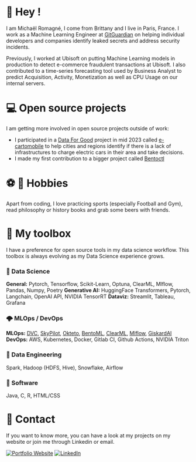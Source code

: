 # 👋 Hey !

I am Michaël Romagné, I come from Brittany and I live in Paris, France. I work as a Machine Learning Engineer at [GitGuardian](https://www.gitguardian.com/) on helping individual developers and companies identify leaked secrets and address security incidents.

Previously, I worked at Ubisoft on putting Machine Learning models in production to detect e-commerce fraudulent transactions at Ubisoft. I also contributed to a time-series forecasting tool used by Business Analyst to predict Acquisition, Activity, Monetization as well as CPU Usage on our internal servers.


# 💻 Open source projects

I am getting more involved in open source projects outside of work:

- I participated in a [Data For Good](https://dataforgood.fr/) project in mid 2023 called [e-cartomobile](https://github.com/dataforgoodfr/batch11_e_cartomobile) to help cities and regions identify if there is a lack of infrastructures to charge electric cars in their area and take decisions.
- I made my first contribution to a bigger project called [Bentoctl](https://github.com/bentoml/bentoctl/pull/214)


# ⚽ 🍻 Hobbies

Apart from coding, I love practicing sports (especially Football and Gym), read philosophy or history books and grab some beers with friends.


# 🧰 My toolbox 

I have a preference for open source tools in my data science workflow. This toolbox is always evolving as my Data Science experience grows.

### 🧠 Data Science

**General:** Pytorch, Tensorflow, Scikit-Learn, Optuna, ClearML, Mlflow, Pandas, Numpy, Poetry
**Generative AI:** HuggingFace Transformers, Pytorch, Langchain, OpenAI API, NVIDIA TensorRT
**Dataviz:** Streamlit, Tableau, Grafana

### 🌩️ MLOps / DevOps  

**MLOps:** [DVC](https://github.com/iterative/dvc), [SkyPilot](https://github.com/skypilot-org/skypilot), [Okteto](https://github.com/okteto/okteto), [BentoML](https://github.com/bentoml/BentoML), [ClearML](https://github.com/allegroai/clearml), [Mlflow](https://github.com/mlflow/mlflow), [GiskardAI](https://github.com/Giskard-AI/giskard)
**DevOps:** AWS, Kubernetes, Docker, Gitlab CI, Github Actions, NVIDIA Triton

### 🌠 Data Engineering

Spark, Hadoop (HDFS, Hive), Snowflake, Airflow

### 🗻 Software
Java, C, R, HTML/CSS



# 💬 Contact

If you want to know more, you can have a look at my projects on my website or join me through Linkedin or email.

<a href="https://michaelromagne.github.io/" target="_blank"><img alt="Portfolio Website" src="https://img.shields.io/badge/Portfolio%20Website-%2312100E.svg?&style=for-the-badge&logoColor=blue" /></a>
<a href="https://www.linkedin.com/in/michael-romagne/" target="_blank"><img alt="LinkedIn" src="https://img.shields.io/badge/linkedin-%230077B5.svg?&style=for-the-badge&logo=linkedin&logoColor=white" /></a>
